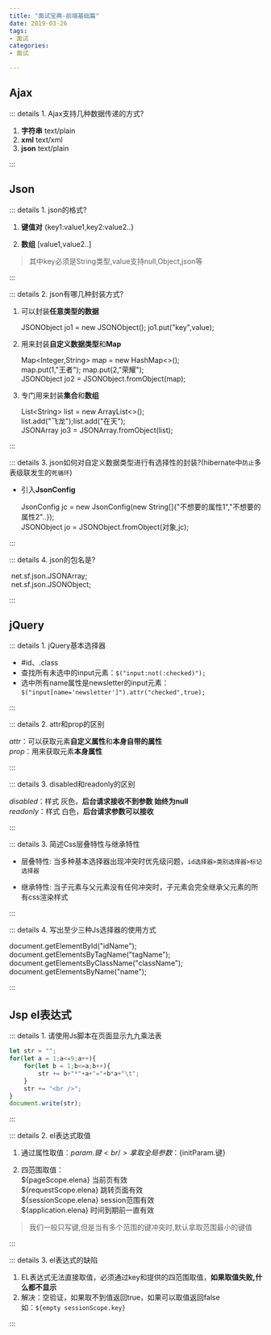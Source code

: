 ```yaml
---
title: "面试宝典-前端基础篇"
date: 2019-03-26
tags:
- 面试
categories:
- 面试

---
```


<Boxx/>


## Ajax

::: details 1. Ajax支持几种数据传递的方式?

1. **字符串** text/plain
2. **xml**	 text/xml
3. **json**	 text/plain

:::

## Json

::: details 1. json的格式?

1. **键值对** {key1:value1,key2:value2..}

2. **数组**   [value1,value2..]

> 其中key必须是String类型,value支持null,Object,json等

:::

::: details 2. json有哪几种封装方式?

1. 可以封装**任意类型的数据**
   		
     JSONObject jo1 = new JSONObject();
      		jo1.put("key",value);
     
2. 用来封装**自定义数据类型**和**Map**

     Map<Integer,String> map = new HashMap<>();<br/>
     map.put(1,"王者");
     map.put(2,"荣耀");<br/>
     JSONObject jo2 = JSONObject.fromObject(map);

3. 专门用来封装**集合**和**数组**

     List\<String\> list = new ArrayList<>();<br/>
     list.add("飞龙");list.add("在天");<br/>
     JSONArray jo3 = JSONArray.fromObject(list);

:::

::: details 3. json如何对自定义数据类型进行有选择性的封装?(hibernate中`防止`多表级联发生的`死循环`)

- 引入**JsonConfig**

  JsonConfig jc = new JsonConfig(new String[]{"不想要的属性1","不想要的属性2"..});<br/>
  JSONObject jo = JSONObject.fromObject(对象,jc);

:::

::: details 4. json的包名是?

​    net.sf.json.JSONArray;<br/>
​	net.sf.json.JSONObject;

:::

## jQuery

::: details 1. jQuery基本选择器

- #id、.class
- 查找所有未选中的input元素：`$("input:not(:checked)");`
- 选中所有name属性是newsletter的input元素：`$("input[name='newsletter']").attr("checked",true);`

:::

::: details 2. attr和prop的区别

*attr*：可以获取元素**自定义属性**和**本身自带的属性**<br/>
*prop*：用来获取元素**本身属性**

:::

::: details 3. disabled和readonly的区别

*disabled*：样式 灰色，**后台请求接收不到参数 始终为null**<br/>
*readonly*：样式 白色，**后台请求参数可以接收**

:::

::: details 3. 简述Css层叠特性与继承特性

- 层叠特性:
  当多种基本选择器出现冲突时优先级问题，`id选择器>类别选择器>标记选择器`

- 继承特性:
  当子元素与父元素没有任何冲突时，子元素会完全继承父元素的所有css渲染样式

:::

::: details 4. 写出至少三种Js选择器的使用方式

document.getElementById("idName");<br/>
document.getElementsByTagName("tagName");<br/>
document.getElementsByClassName("className");<br/>
document.getElementsByName("name");

:::

## Jsp el表达式

::: details 1. 请使用Js脚本在页面显示九九乘法表

```javascript
let str = "";
for(let a = 1;a<=9;a++){
    for(let b = 1;b<=a;b++){
        str += b+"*"+a+"="+b*a+"\t";
    }
    str += "<br />";
}					
document.write(str);
```

:::

::: details 2. el表达式取值

1. 通过属性取值：${param.键}<br/>
   拿取全局参数：${initParam.键}

2. 四范围取值：<br/>
   ${pageScope.elena} 当前页有效<br/>
   ${requestScope.elena} 跳转页面有效<br/>
   ${sessionScope.elena} session范围有效<br/>
   ${application.elena} 时间到期前一直有效

> 我们一般只写键,但是当有多个范围的键冲突时,默认拿取范围最小的键值

:::

::: details 3. el表达式的缺陷

1. EL表达式无法直接取值，必须通过key和提供的四范围取值，**如果取值失败,什么都不显示**
2. 解决：空验证，如果取不到值返回true，如果可以取值返回false<br/>
   如：`${empty sessionScope.key}`

:::

